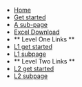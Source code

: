 * [Home](/)
* [Get started](get-started)
* [A sub-page](docs/a-sub-page)
* [Excel Download](excel-download.md)
* ** Level One Links **
* [L1 get started](docs/levelone/level-one-get-started)
* [L1 subpage](./docs/levelone/level-one-sub-page.md)
* ** Level Two Links **
* [L2 get started](docs/levelone/leveltwo/level-two-get-started)
* [L2 subpage](./docs/levelone/leveltwo/level-two-sub-page)
 